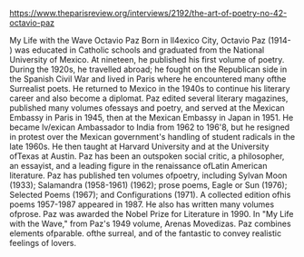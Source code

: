 https://www.theparisreview.org/interviews/2192/the-art-of-poetry-no-42-octavio-paz


My Life with the Wave
Octavio Paz
Born in ll4exico City, Octavio Paz (1914- ) was educated in Catholic
schools and graduated from the National University of Mexico. At
nineteen, he published his first volume of poetry. During the 1920s,
he travelled abroad; he fought on the Republican side in the Spanish
Civil War and lived in Paris where he encountered many ofthe Surrealist poets. He returned to Mexico in the 1940s to continue his literary career and also become a diplomat. Paz edited several literary
magazines, published many volumes ofessays and poetry, and served
at the Mexican Embassy in Paris in 1945, then at the Mexican Embassy in Japan in 1951. He became lv/exican Ambassador to India
from 1962 to 196'8, but he resigned in protest over the Mexican government's handling of student radicals in the late 1960s. He then
taught at Harvard University and at the University ofTexas at Austin.
Paz has been an outspoken social critic, a philosopher, an essayist,
and a leading figure in the renaissance ofLatin American literature.
Paz has published ten volumes ofpoetry, including Sylvan Moon
(1933); Salamandra (1958-1961) (1962); prose poems, Eagle or Sun
(1976); Selected Poems (1967); and Configurations (1971). A collected edition ofhis poems 1957-1987 appeared in 1987. He also has
written many volumes ofprose. Paz was awarded the Nobel Prize for
Literature in 1990.
In "My Life with the Wave," from Paz's 1949 volume, Arenas
Movedizas. Paz combines elements ofparable. ofthe surreal, and of
the fantastic to convey realistic feelings of lovers.
